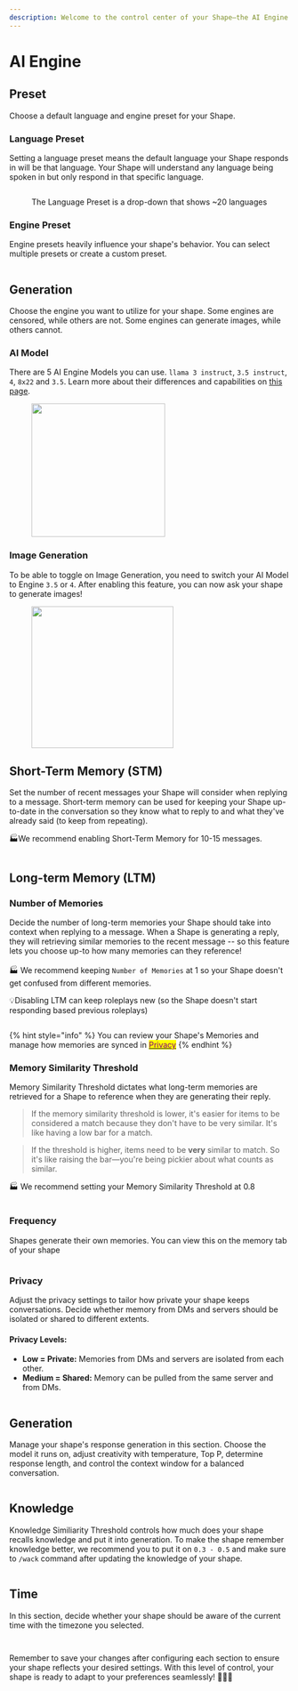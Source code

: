 ```yaml
---
description: Welcome to the control center of your Shape—the AI Engine.
---
```


# AI Engine

## Preset

Choose a default language and engine preset for your Shape.

### Language Preset

Setting a language preset means the default language your Shape responds in will be that language. Your Shape will understand any language being spoken in but only respond in that specific language.

<figure><img src="../../.gitbook/assets/Screenshot 2023-12-04 at 6.12.56 AM.png" alt=""><figcaption><p>The Language Preset is a drop-down that shows ~20 languages</p></figcaption></figure>

### Engine Preset

Engine presets heavily influence your shape's behavior. You can select multiple presets or create a custom preset.&#x20;

<figure><img src="../../.gitbook/assets/Screenshot 2023-12-04 at 6.18.50 AM.png" alt=""><figcaption></figcaption></figure>

## Generation

Choose the engine you want to utilize for your shape. Some engines are censored, while others are not. Some engines can generate images, while others cannot.

### AI Model

There are 5 AI Engine Models you can use. `llama 3 instruct`, `3.5 instruct`, `4`, `8x22` and `3.5`. Learn more about their differences and capabilities on [this page](../frequently-asked-questions/models.md).

<figure><img src="../../.gitbook/assets/image (1).png" alt="" width="240"><figcaption></figcaption></figure>

### Image Generation

To be able to toggle on Image Generation, you need to switch your AI Model to Engine `3.5` or `4`. After enabling this feature, you can now ask your shape to generate images!

<figure><img src="../../.gitbook/assets/image (1) (1).png" alt="" width="255"><figcaption></figcaption></figure>

## Short-Term Memory (STM)

Set the number of recent messages your Shape will consider when replying to a message. Short-term memory can be used for keeping your Shape up-to-date in the conversation so they know what to reply to and what they've already said (to keep from repeating).



:factory:We recommend enabling Short-Term Memory for 10-15 messages.

<figure><img src="../../.gitbook/assets/Screenshot 2023-11-30 103331.png" alt=""><figcaption></figcaption></figure>

## Long-term Memory (LTM)

### Number of Memories

Decide the number of long-term memories your Shape should take into context when replying to a message. When a Shape is generating a reply, they will retrieving similar memories to the recent message -- so this feature lets you choose up-to how many memories can they reference! \
\
:factory: We recommend keeping `Number of Memories` at 1 so your Shape doesn't get confused from different memories.

:bulb:Disabling LTM can keep roleplays new (so the Shape doesn't start responding based previous roleplays)

<figure><img src="../../.gitbook/assets/Screenshot 2023-12-04 at 6.44.44 AM.png" alt=""><figcaption></figcaption></figure>

{% hint style="info" %}
You can review your Shape's Memories and manage how memories are synced in [<mark style="color:purple;">Privacy</mark>](ai-engine.md#privacy)
{% endhint %}

### Memory Similarity Threshold

Memory Similarity Threshold dictates what long-term memories are retrieved for a Shape to reference when they are generating their reply.

> If the memory similarity threshold is lower, it's easier for items to be considered a match because they don't have to be very similar. It's like having a low bar for a match.

> If the threshold is higher, items need to be **very** similar to match. So it's like raising the bar—you're being pickier about what counts as similar.

:factory: We recommend setting your Memory Similarity Threshold at 0.8

<figure><img src="../../.gitbook/assets/image (2).png" alt=""><figcaption></figcaption></figure>

### Frequency&#x20;

Shapes generate their own memories. You can view this on the memory tab of your shape

<figure><img src="../../.gitbook/assets/Screenshot 2023-12-04 at 7.02.41 AM.png" alt=""><figcaption></figcaption></figure>

### Privacy

Adjust the privacy settings to tailor how private your shape keeps conversations. Decide whether memory from DMs and servers should be isolated or shared to different extents.

#### Privacy Levels:

* **Low = Private:** Memories from DMs and servers are isolated from each other.
* **Medium = Shared:** Memory can be pulled from the same server and from DMs.

<figure><img src="../../.gitbook/assets/image (3).png" alt=""><figcaption></figcaption></figure>

## Generation

Manage your shape's response generation in this section. Choose the model it runs on, adjust creativity with temperature, Top P, determine response length, and control the context window for a balanced conversation.

<figure><img src="../../.gitbook/assets/Screenshot 2024-03-22 120914.png" alt=""><figcaption></figcaption></figure>

## Knowledge

Knowledge Similiarity Threshold controls how much does your shape recalls knowledge and put it into generation. To make the shape remember knowledge better, we recommend you to put it on `0.3 - 0.5` and make sure to `/wack` command after updating the knowledge of your shape.

<figure><img src="../../.gitbook/assets/image (4).png" alt=""><figcaption></figcaption></figure>

## Time

In this section, decide whether your shape should be aware of the current time with the timezone you selected.

<div data-full-width="true">

<figure><img src="../../.gitbook/assets/Screenshot 2024-04-24 082122.png" alt=""><figcaption></figcaption></figure>

</div>

<div data-full-width="true">

<figure><img src="../../.gitbook/assets/Screenshot 2024-04-24 082051.png" alt=""><figcaption></figcaption></figure>

</div>

Remember to save your changes after configuring each section to ensure your shape reflects your desired settings. With this level of control, your shape is ready to adapt to your preferences seamlessly! 🔧🤖✨
